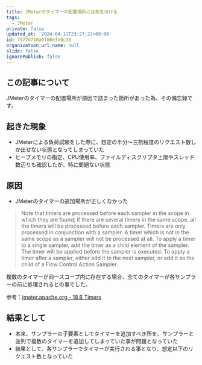 ```yaml
---
title: JMeterのタイマーの配置場所には気を付ける
tags:
  - JMeter
private: false
updated_at: '2024-04-11T23:27:22+09:00'
id: 7977d710a9f06efe8c35
organization_url_name: null
slide: false
ignorePublish: false
---
```

## この記事について

JMeterのタイマーの配置場所が原因で詰まった箇所があった為、その備忘録です。

## 起きた現象

- JMeterによる負荷試験をした際に、想定の半分～三割程度のリクエスト数しか出せない状態となってしまっていた
- ヒープメモリの指定、CPU使用率、ファイルディスクリプタ上限やスレッド数辺りも確認したが、特に問題ない状態

## 原因

- JMeterのタイマーの追加場所が正しくなかった

> Note that timers are processed before each sampler in the scope in which they are found; if there are several timers in the same scope, all the timers will be processed before each sampler.
Timers are only processed in conjunction with a sampler. A timer which is not in the same scope as a sampler will not be processed at all.
To apply a timer to a single sampler, add the timer as a child element of the sampler. The timer will be applied before the sampler is executed. To apply a timer after a sampler, either add it to the next sampler, or add it as the child of a Flow Control Action Sampler.

複数のタイマーが同一スコープ内に存在する場合、全てのタイマーが各サンプラーの前に処理されるとの事でした。

参考：[jmeter.apache.org - 18.6 Timers](https://jmeter.apache.org/usermanual/component_reference.html#timers)

## 結果として

- 本来、サンプラーの子要素としてタイマーを追加すべき所を、サンプラーと並列で複数のタイマーを追加してしまっていた事が問題となっていた
- 結果として、各サンプラーでタイマーが実行される事となり、想定以下のリクエスト数となっていた

